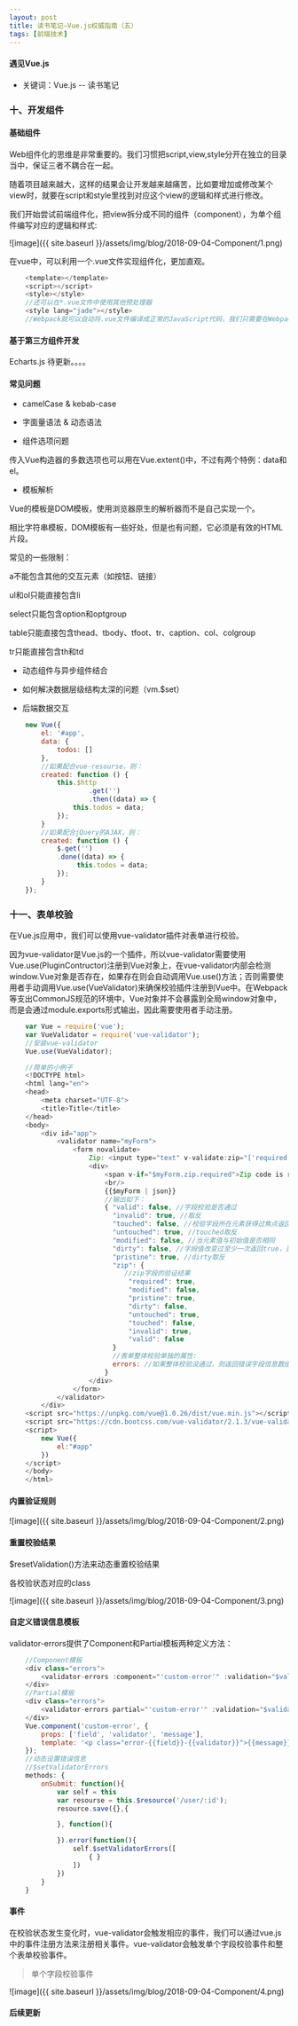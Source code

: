 ```yaml
---
layout: post
title: 读书笔记—Vue.js权威指南（五）
tags: [前端技术]
---
```

#### 遇见Vue.js

* 关键词：Vue.js -- 读书笔记

### 十、开发组件

#### 基础组件

Web组件化的思维是非常重要的。我们习惯把script,view,style分开在独立的目录当中，保证三者不耦合在一起。

随着项目越来越大，这样的结果会让开发越来越痛苦，比如要增加或修改某个view时，就要在script和style里找到对应这个view的逻辑和样式进行修改。

我们开始尝试前端组件化，把view拆分成不同的组件（component），为单个组件编写对应的逻辑和样式:

![image]({{ site.baseurl }}/assets/img/blog/2018-09-04-Component/1.png)

在vue中，可以利用一个.vue文件实现组件化，更加直观。

```javascript
    <template></template>
    <script></script>
    <style></style>
    //还可以在*.vue文件中使用其他预处理器
    <style lang="jade"></style>
    //Webpack就可以自动将.vue文件编译成正常的JavaScript代码，我们只需要在Webpack中配置好vue-loader即可。
```

#### 基于第三方组件开发

Echarts.js 待更新。。。。

#### 常见问题

* camelCase & kebab-case

* 字面量语法 & 动态语法

* 组件选项问题

传入Vue构造器的多数选项也可以用在Vue.extent()中，不过有两个特例：data和el。

* 模板解析

Vue的模板是DOM模板，使用浏览器原生的解析器而不是自己实现一个。

相比字符串模板，DOM模板有一些好处，但是也有问题，它必须是有效的HTML片段。

常见的一些限制：

a不能包含其他的交互元素（如按钮、链接）

ul和ol只能直接包含li

select只能包含option和optgroup

table只能直接包含thead、tbody、tfoot、tr、caption、col、colgroup

tr只能直接包含th和td

* 动态组件与异步组件结合

* 如何解决数据层级结构太深的问题（vm.$set）

* 后端数据交互

```javascript
    new Vue({
        el: '#app',
        data: {
            todos: []
        },
        //如果配合vue-resourse，则：
        created: function () {
            this.$http
                    .get('')
                    .then((data) => {
                this.todos = data;
            });
        }
        //如果配合jQuery的AJAX，则：
        created: function () {
            $.get('')
            .done((data) => {
                 this.todos = data;
            });
        }
    });
```

### 十一、表单校验

在Vue.js应用中，我们可以使用vue-validator插件对表单进行校验。

因为vue-validator是Vue.js的一个插件，所以vue-validator需要使用Vue.use(PluginContructor)注册到Vue对象上，在vue-validator内部会检测window.Vue对象是否存在，如果存在则会自动调用Vue.use()方法；否则需要使用者手动调用Vue.use(VueValidator)来确保校验插件注册到Vue中。在Webpack等支出CommonJS规范的环境中，Vue对象并不会暴露到全局window对象中，而是会通过module.exports形式输出，因此需要使用者手动注册。

```javascript
    var Vue = require('vue');
    var VueValidator = require('vue-validator');
    //安装vue-validator
    Vue.use(VueValidator);

    //简单的小例子
    <!DOCTYPE html>
    <html lang="en">
    <head>
        <meta charset="UTF-8">
        <title>Title</title>
    </head>
    <body>
        <div id="app">
            <validator name="myForm">
                <form novalidate>
                    Zip: <input type="text" v-validate:zip="['required']"><br />
                    <div>
                        <span v-if="$myForm.zip.required">Zip code is required.</span>
                        <br/>
                        {{$myForm | json}}
                        //输出如下：
                        { "valid": false, //字段校验是否通过
                          "invalid": true, //取反
                          "touched": false, //校验字段所在元素获得过焦点返回truke,否则返回false
                          "untouched": true, //touched取反
                          "modified": false, //当元素值与初始值是否相同
                          "dirty": false, //字段值改变过至少一次返回true，否则返回false
                          "pristine": true, //dirty取反
                          "zip": {
                             //zip字段的验证结果
                              "required": true,
                              "modified": false,
                              "pristine": true,
                              "dirty": false,
                              "untouched": true,
                              "touched": false,
                              "invalid": true,
                              "valid": false
                          }
                          //表单整体校验单独的属性:
                          errors: //如果整体校验没通过，则返回错误字段信息数组。否则返回undefined。
                        }
                    </div>
                </form>
            </validator>
        </div>
    <script src="https://unpkg.com/vue@1.0.26/dist/vue.min.js"></script>
    <script src="https://cdn.bootcss.com/vue-validator/2.1.3/vue-validator.js"></script>
    <script>
        new Vue({
            el:"#app"
        })
    </script>
    </body>
    </html>
```

#### 内置验证规则

![image]({{ site.baseurl }}/assets/img/blog/2018-09-04-Component/2.png)

#### 重置校验结果

$resetValidation()方法来动态重置校验结果

各校验状态对应的class

![image]({{ site.baseurl }}/assets/img/blog/2018-09-04-Component/3.png)

#### 自定义错误信息模板

validator-errors提供了Component和Partial模板两种定义方法：

```javascript
    //Component模板
    <div class="errors">
        <validator-errors :component="'custom-error'" :validation="$validation1"></validator-errors>
    </div>
    //Partial模板
    <div class="errors">
        <validator-errors partial="'custom-error'" :validation="$validation1"></validator-errors>
    </div>
    Vue.component('custom-error', {
        props: ['field', 'validator', 'message'],
        template: '<p class="error-{{field}}-{{validator}}">{{message}}</p>'
    });
    //动态设置错误信息
    //$setValidatorErrors
    methods: {
        onSubmit: function(){
            var self = this
            var resourse = this.$resource('/user/:id');
            resource.save({},{

            }, function(){

            }).error(function(){
                self.$setValidatorErrors([
                    { }
                ])
            })
        }
    }
```

#### 事件

在校验状态发生变化时，vue-validator会触发相应的事件，我们可以通过vue.js中的事件注册方法来注册相关事件。vue-validator会触发单个字段校验事件和整个表单校验事件。

> 单个字段校验事件

![image]({{ site.baseurl }}/assets/img/blog/2018-09-04-Component/4.png)

#### 后续更新










































